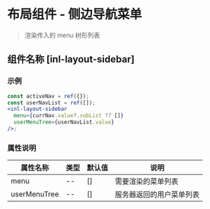 # 布局组件 - 侧边导航菜单

> 渲染传入的 menu 树形列表

## 组件名称 [inl-layout-sidebar]

### 示例

```jsx
const activeNav = ref({});
const userNavList = ref([]);
<inl-layout-sidebar
  menu={currNav.value?.subList ?? []}
  userMenuTree={userNavList.value}
/>;
```

### 属性说明

| 属性名称     | 类型 | 默认值 | 说明                     |
| ------------ | ---- | ------ | ------------------------ |
| menu         | --   | []     | 需要渲染的菜单列表       |
| userMenuTree | --   | []     | 服务器返回的用户菜单列表 |
